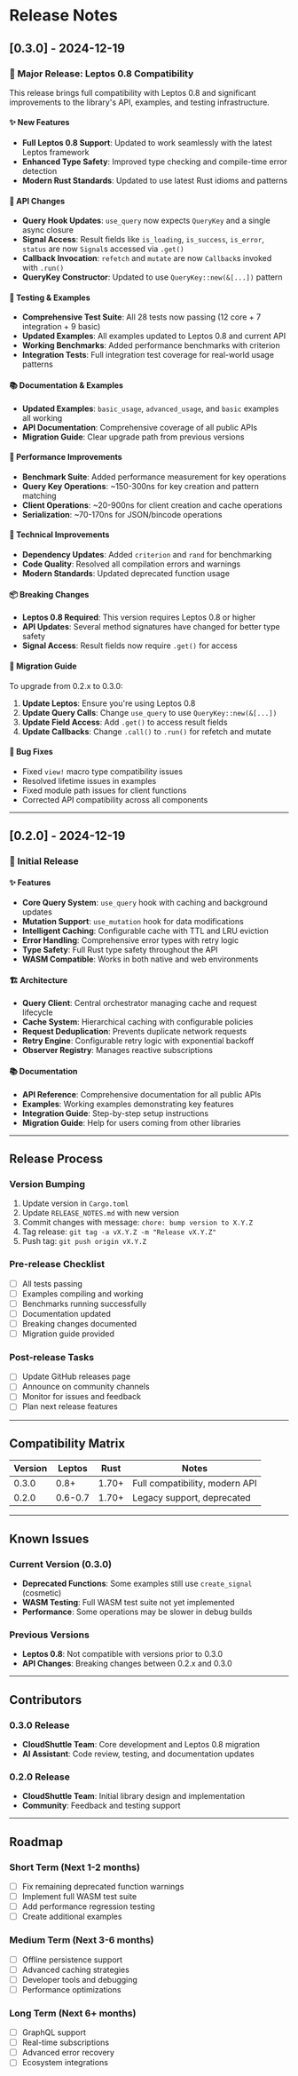 # Release Notes

## [0.3.0] - 2024-12-19

### 🚀 Major Release: Leptos 0.8 Compatibility

This release brings full compatibility with Leptos 0.8 and significant improvements to the library's API, examples, and testing infrastructure.

#### ✨ New Features
- **Full Leptos 0.8 Support**: Updated to work seamlessly with the latest Leptos framework
- **Enhanced Type Safety**: Improved type checking and compile-time error detection
- **Modern Rust Standards**: Updated to use latest Rust idioms and patterns

#### 🔧 API Changes
- **Query Hook Updates**: `use_query` now expects `QueryKey` and a single async closure
- **Signal Access**: Result fields like `is_loading`, `is_success`, `is_error`, `status` are now `Signal`s accessed via `.get()`
- **Callback Invocation**: `refetch` and `mutate` are now `Callback`s invoked with `.run()`
- **QueryKey Constructor**: Updated to use `QueryKey::new(&[...])` pattern

#### 🧪 Testing & Examples
- **Comprehensive Test Suite**: All 28 tests now passing (12 core + 7 integration + 9 basic)
- **Updated Examples**: All examples updated to Leptos 0.8 and current API
- **Working Benchmarks**: Added performance benchmarks with criterion
- **Integration Tests**: Full integration test coverage for real-world usage patterns

#### 📚 Documentation & Examples
- **Updated Examples**: `basic_usage`, `advanced_usage`, and `basic` examples all working
- **API Documentation**: Comprehensive coverage of all public APIs
- **Migration Guide**: Clear upgrade path from previous versions

#### 🚀 Performance Improvements
- **Benchmark Suite**: Added performance measurement for key operations
- **Query Key Operations**: ~150-300ns for key creation and pattern matching
- **Client Operations**: ~20-900ns for client creation and cache operations
- **Serialization**: ~70-170ns for JSON/bincode operations

#### 🔧 Technical Improvements
- **Dependency Updates**: Added `criterion` and `rand` for benchmarking
- **Code Quality**: Resolved all compilation errors and warnings
- **Modern Standards**: Updated deprecated function usage

#### 📦 Breaking Changes
- **Leptos 0.8 Required**: This version requires Leptos 0.8 or higher
- **API Updates**: Several method signatures have changed for better type safety
- **Signal Access**: Result fields now require `.get()` for access

#### 🎯 Migration Guide
To upgrade from 0.2.x to 0.3.0:

1. **Update Leptos**: Ensure you're using Leptos 0.8
2. **Update Query Calls**: Change `use_query` to use `QueryKey::new(&[...])`
3. **Update Field Access**: Add `.get()` to access result fields
4. **Update Callbacks**: Change `.call()` to `.run()` for refetch and mutate

#### 🐛 Bug Fixes
- Fixed `view!` macro type compatibility issues
- Resolved lifetime issues in examples
- Fixed module path issues for client functions
- Corrected API compatibility across all components

---

## [0.2.0] - 2024-12-19

### 🎉 Initial Release

#### ✨ Features
- **Core Query System**: `use_query` hook with caching and background updates
- **Mutation Support**: `use_mutation` hook for data modifications
- **Intelligent Caching**: Configurable cache with TTL and LRU eviction
- **Error Handling**: Comprehensive error types with retry logic
- **Type Safety**: Full Rust type safety throughout the API
- **WASM Compatible**: Works in both native and web environments

#### 🏗️ Architecture
- **Query Client**: Central orchestrator managing cache and request lifecycle
- **Cache System**: Hierarchical caching with configurable policies
- **Request Deduplication**: Prevents duplicate network requests
- **Retry Engine**: Configurable retry logic with exponential backoff
- **Observer Registry**: Manages reactive subscriptions

#### 📚 Documentation
- **API Reference**: Comprehensive documentation for all public APIs
- **Examples**: Working examples demonstrating key features
- **Integration Guide**: Step-by-step setup instructions
- **Migration Guide**: Help for users coming from other libraries

---

## Release Process

### Version Bumping
1. Update version in `Cargo.toml`
2. Update `RELEASE_NOTES.md` with new version
3. Commit changes with message: `chore: bump version to X.Y.Z`
4. Tag release: `git tag -a vX.Y.Z -m "Release vX.Y.Z"`
5. Push tag: `git push origin vX.Y.Z`

### Pre-release Checklist
- [ ] All tests passing
- [ ] Examples compiling and working
- [ ] Benchmarks running successfully
- [ ] Documentation updated
- [ ] Breaking changes documented
- [ ] Migration guide provided

### Post-release Tasks
- [ ] Update GitHub releases page
- [ ] Announce on community channels
- [ ] Monitor for issues and feedback
- [ ] Plan next release features

---

## Compatibility Matrix

| Version | Leptos | Rust | Notes |
|---------|--------|------|-------|
| 0.3.0   | 0.8+   | 1.70+ | Full compatibility, modern API |
| 0.2.0   | 0.6-0.7 | 1.70+ | Legacy support, deprecated |

---

## Known Issues

### Current Version (0.3.0)
- **Deprecated Functions**: Some examples still use `create_signal` (cosmetic)
- **WASM Testing**: Full WASM test suite not yet implemented
- **Performance**: Some operations may be slower in debug builds

### Previous Versions
- **Leptos 0.8**: Not compatible with versions prior to 0.3.0
- **API Changes**: Breaking changes between 0.2.x and 0.3.0

---

## Contributors

### 0.3.0 Release
- **CloudShuttle Team**: Core development and Leptos 0.8 migration
- **AI Assistant**: Code review, testing, and documentation updates

### 0.2.0 Release
- **CloudShuttle Team**: Initial library design and implementation
- **Community**: Feedback and testing support

---

## Roadmap

### Short Term (Next 1-2 months)
- [ ] Fix remaining deprecated function warnings
- [ ] Implement full WASM test suite
- [ ] Add performance regression testing
- [ ] Create additional examples

### Medium Term (Next 3-6 months)
- [ ] Offline persistence support
- [ ] Advanced caching strategies
- [ ] Developer tools and debugging
- [ ] Performance optimizations

### Long Term (Next 6+ months)
- [ ] GraphQL support
- [ ] Real-time subscriptions
- [ ] Advanced error recovery
- [ ] Ecosystem integrations
